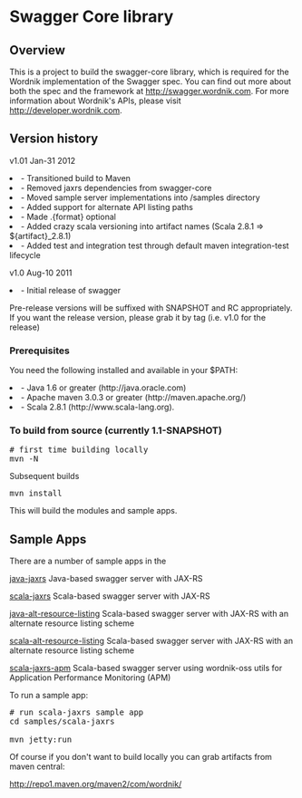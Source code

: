 # Swagger Core library

## Overview
This is a project to build the swagger-core library, which is required for the Wordnik 
implementation of the Swagger spec.  You can find out more about both the spec and the
framework at http://swagger.wordnik.com.  For more information about Wordnik's APIs, please
visit http://developer.wordnik.com.  

## Version history

v1.01 Jan-31 2012

<li>- Transitioned build to Maven</li>

<li>- Removed jaxrs dependencies from swagger-core</li>

<li>- Moved sample server implementations into /samples directory</li>

<li>- Added support for alternate API listing paths</li>

<li>- Made .{format} optional</li>

<li>- Added crazy scala versioning into artifact names (Scala 2.8.1 => ${artifact}_2.8.1)

<li>- Added test and integration test through default maven integration-test lifecycle</li>

v1.0 Aug-10 2011

<li>- Initial release of swagger</li>

Pre-release versions will be suffixed with SNAPSHOT and RC appropriately.  If you want the
release version, please grab it by tag (i.e. v1.0 for the release)

### Prerequisites
You need the following installed and available in your $PATH:

<li>- Java 1.6 or greater (http://java.oracle.com)

<li>- Apache maven 3.0.3 or greater (http://maven.apache.org/)

<li>- Scala 2.8.1 (http://www.scala-lang.org).

### To build from source (currently 1.1-SNAPSHOT)
<pre>
# first time building locally
mvn -N
</pre>

Subsequent builds
<pre>
mvn install
</pre>

This will build the modules and sample apps.  

## Sample Apps
There are a number of sample apps in the 

[java-jaxrs](/wordnik/swagger-core/tree/master/samples/java-jaxrs/README.md) Java-based swagger server with JAX-RS

[scala-jaxrs](/wordnik/swagger-core/tree/master/samples/scala-jaxrs/README.md) Scala-based swagger server with JAX-RS

[java-alt-resource-listing](/wordnik/swagger-core/tree/master/samples/java-alt-resource-listing/README.md) 
Scala-based swagger server with JAX-RS with an alternate resource listing scheme

[scala-alt-resource-listing](/wordnik/swagger-core/tree/master/samples/scala-alt-resource-listing/README.md) 
Scala-based swagger server with JAX-RS with an alternate resource listing scheme

[scala-jaxrs-apm](/wordnik/swagger-core/tree/master/samples/scala-jaxrs-apm/README.md) 
Scala-based swagger server using wordnik-oss utils for Application Performance Monitoring (APM)

To run a sample app:

<pre>
# run scala-jaxrs sample app
cd samples/scala-jaxrs

mvn jetty:run
</pre>

Of course if you don't want to build locally you can grab artifacts from maven central:

http://repo1.maven.org/maven2/com/wordnik/